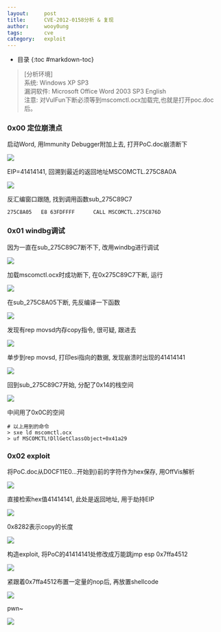 ```yaml
---
layout:		post
title:		CVE-2012-0158分析 & 复现
author:		wooy0ung
tags:		cve
category:  	exploit
---
```


- 目录
{:toc #markdown-toc}

>[分析环境]  
>系统: Windows XP SP3  
>漏洞软件: Microsoft Office Word 2003 SP3 English  
>注意: 对VulFun下断必须等到mscomctl.ocx加载完,也就是打开poc.doc后。
<!-- more -->


### 0x00 定位崩溃点

启动Word, 用Immunity Debugger附加上去, 打开PoC.doc崩溃断下

![](/assets/img/exploit/2017-09-29-cve-2012-0158/0x00.png)

EIP=41414141, 回溯到最近的返回地址MSCOMCTL.275C8A0A

![](/assets/img/exploit/2017-09-29-cve-2012-0158/0x01.png)

反汇编窗口跟随, 找到调用函数sub_275C89C7

```
275C8A05   E8 63FDFFFF      CALL MSCOMCTL.275C876D
```


### 0x01 windbg调试

因为一直在sub_275C89C7断不下, 改用windbg进行调试

![](/assets/img/exploit/2017-09-29-cve-2012-0158/0x03.png)

加载mscomctl.ocx时成功断下, 在0x275C89C7下断, 运行

![](/assets/img/exploit/2017-09-29-cve-2012-0158/0x04.png)

在sub_275C8A05下断, 先反编译一下函数

![](/assets/img/exploit/2017-09-29-cve-2012-0158/0x05.png)

发现有rep movsd内存copy指令, 很可疑, 跟进去

![](/assets/img/exploit/2017-09-29-cve-2012-0158/0x06.png)

单步到rep movsd, 打印esi指向的数据, 发现崩溃时出现的41414141

![](/assets/img/exploit/2017-09-29-cve-2012-0158/0x07.png)

回到sub_275C89C7开始, 分配了0x14的栈空间

![](/assets/img/exploit/2017-09-29-cve-2012-0158/0x08.png)

中间用了0x0C的空间

```
# 以上用到的命令
> sxe ld mscomctl.ocx
> uf MSCOMCTL!DllGetClassObject+0x41a29
```


### 0x02 exploit

将PoC.doc从D0CF11E0...开始到}前的字符作为hex保存, 用OffVis解析

![](/assets/img/exploit/2017-09-29-cve-2012-0158/0x09.png)

直接检索hex值41414141, 此处是返回地址, 用于劫持EIP

![](/assets/img/exploit/2017-09-29-cve-2012-0158/0x0a.png)

0x8282表示copy的长度

![](/assets/img/exploit/2017-09-29-cve-2012-0158/0x0b.png)

构造exploit, 将PoC的41414141处修改成万能跳jmp esp 0x7ffa4512

![](/assets/img/exploit/2017-09-29-cve-2012-0158/0x0c.png)

紧跟着0x7ffa4512布置一定量的nop后, 再放置shellcode

![](/assets/img/exploit/2017-09-29-cve-2012-0158/0x0d.png)

pwn~

![](/assets/img/exploit/2017-09-29-cve-2012-0158/0x0e.png)